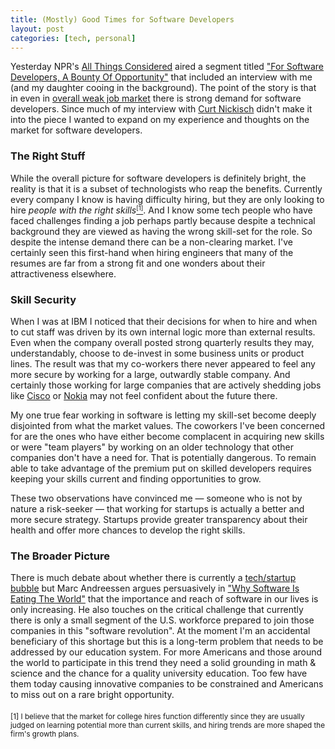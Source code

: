 ```yaml
--- 
title: (Mostly) Good Times for Software Developers
layout: post
categories: [tech, personal]
---
```

Yesterday NPR's <a href="http://www.npr.org/programs/all-things-considered/">All Things Considered</a> aired a segment titled <a href="http://www.npr.org/2011/09/05/140194803/for-software-developers-a-bounty-of-opportunity">"For Software Developers, A Bounty Of Opportunity"</a> that included an interview with me (and my daughter cooing in the background). The point of the story is that in even in <a href="http://www.npr.org/2011/09/05/140115617/bumps-on-the-road-back-to-work">overall weak job market</a> there is strong demand for software developers. Since much of my interview with <a href="http://www.wbur.org/people/curt-nickisch">Curt Nickisch</a> didn't make it into the piece I wanted to expand on my experience and thoughts on the market for software developers.

<h3>The Right Stuff</h3>

While the overall picture for software developers is definitely bright, the reality is that it is a subset of technologists who reap the benefits. Currently every company I know is having difficulty hiring, but they are only looking to hire <em>people with the right skills</em><a href="#collegehires"><small><sup>[1]</sup></small></a>. And I know some tech people who have faced challenges finding a job perhaps partly because despite a technical background they are viewed as having the wrong skill-set for the role. So despite the intense demand there can be a non-clearing market. I've certainly seen this first-hand when hiring engineers that many of the resumes are far from a strong fit and one wonders about their attractiveness elsewhere.

<h3>Skill Security</h3>

When I was at IBM I noticed that their decisions for when to hire and when to cut staff was driven by its own internal logic more than external results. Even when the company overall posted strong quarterly results they may, understandably, choose to de-invest in some business units or product lines. The result was that my co-workers there never appeared to feel any more secure by working for a large, outwardly stable company. And certainly those working for large companies that are actively shedding jobs like <a href="http://www.huffingtonpost.com/2011/07/18/cisco-layoffs-thousands-employees_n_902180.html">Cisco</a> or <a href="http://www.forbes.com/sites/greatspeculations/2011/05/03/nokia-can-goose-margins-with-layoffs-keeping-market-share-is-harder/">Nokia</a> may not feel confident about the future there.

My one true fear working in software is letting my skill-set become deeply disjointed from what the market values. The coworkers I've been concerned for are the ones who have either become complacent in acquiring new skills or were "team players" by working on an older technology that other companies don't have a need for. That is potentially dangerous. To remain able to take advantage of the premium put on skilled developers requires keeping your skills current and finding opportunities to grow.

These two observations have convinced me &mdash; someone who is not by nature a risk-seeker &mdash; that working for startups is actually a better and more secure strategy. Startups provide greater transparency about their health and offer more chances to develop the right skills. 

<h3>The Broader Picture</h3>

There is much debate about whether there is currently a <a href="http://www.startuplessonslearned.com/2011/08/winter-is-coming.html">tech/startup bubble</a> but Marc Andreessen argues persuasively in <a href="http://online.wsj.com/article/SB10001424053111903480904576512250915629460.html">"Why Software Is Eating The World"</a> that the importance and reach of software in our lives is only increasing. He also touches on the critical challenge that currently there is only a small segment of the U.S. workforce prepared to join those companies in this "software revolution". At the moment I'm an accidental beneficiary of this shortage but this is a long-term problem that needs to be addressed by our education system. For more Americans and those around the world to participate in this trend they need a solid grounding in math & science and the chance for a quality university education. Too few have them today causing innovative companies to be constrained and Americans to miss out on a rare bright opportunity.

<div style="margin-top: 20px;">
	<a name="collegehires"></a><small>[1] I believe that the market for college hires function differently since they are usually judged on learning potential more than current skills, and hiring trends are more shaped the firm's growth plans. </small>
</div>